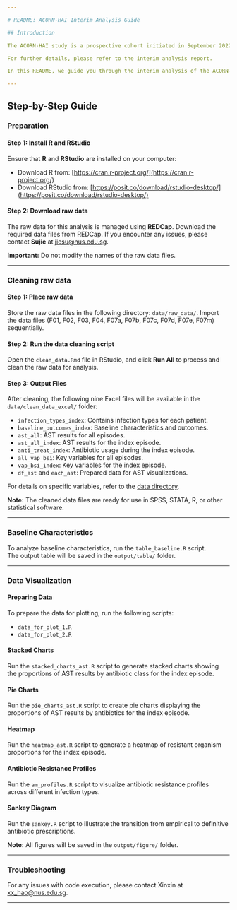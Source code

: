 ```yaml
---

# README: ACORN-HAI Interim Analysis Guide

## Introduction

The ACORN-HAI study is a prospective cohort initiated in September 2022 and scheduled to conclude in December 2024, with data for this interim analysis updated as of April 26, 2024. The study aims to establish a large-scale, multi-center patient-centered surveillance network focused on antimicrobial resistance in severe healthcare-associated infections. Additionally, it serves as a foundation for future interventional clinical trials targeting multidrug-resistant infections. This includes building the capacity of microbiology laboratories and developing robust data collection and sharing platforms.

For further details, please refer to the interim analysis report.

In this README, we guide you through the interim analysis of the ACORN-HAI cohort using R. The guide covers baseline characteristics, microbiology data, and antibiotic usage, alongside explanations, code examples, and the implications of each component.

---
```


## Step-by-Step Guide

### Preparation

#### Step 1: Install R and RStudio
Ensure that **R** and **RStudio** are installed on your computer:

- Download R from: [https://cran.r-project.org/](https://cran.r-project.org/)
- Download RStudio from: [https://posit.co/download/rstudio-desktop/](https://posit.co/download/rstudio-desktop/)

#### Step 2: Download raw data
The raw data for this analysis is managed using **REDCap**. Download the required data files from REDCap. If you encounter any issues, please contact **Sujie** at jiesu@nus.edu.sg.

**Important:** Do not modify the names of the raw data files.

---

### Cleaning raw data

#### Step 1: Place raw data
Store the raw data files in the following directory: `data/raw_data/`. Import the data files (F01, F02, F03, F04, F07a, F07b, F07c, F07d, F07e, F07m) sequentially.

#### Step 2: Run the data cleaning script
Open the `clean_data.Rmd` file in RStudio, and click **Run All** to process and clean the raw data for analysis.

#### Step 3: Output Files
After cleaning, the following nine Excel files will be available in the `data/clean_data_excel/` folder:

- `infection_types_index`: Contains infection types for each patient.
- `baseline_outcomes_index`: Baseline characteristics and outcomes.
- `ast_all`: AST results for all episodes.
- `ast_all_index`: AST results for the index episode.
- `anti_treat_index`: Antibiotic usage during the index episode.
- `all_vap_bsi`: Key variables for all episodes.
- `vap_bsi_index`: Key variables for the index episode.
- `df_ast` and `each_ast`: Prepared data for AST visualizations.

For details on specific variables, refer to the [data directory](https://docs.google.com/spreadsheets/d/1jz6uLEr5W_TLF88tHTcc-DNK-3iql8Ji5GziOl9Hflg/edit?gid=510416900#gid=510416900).

**Note:** The cleaned data files are ready for use in SPSS, STATA, R, or other statistical software.

---

### Baseline Characteristics 
To analyze baseline characteristics, run the `table_baseline.R` script.  
The output table will be saved in the `output/table/` folder.

---

### Data Visualization

#### Preparing Data
To prepare the data for plotting, run the following scripts:
- `data_for_plot_1.R`
- `data_for_plot_2.R`

#### Stacked Charts
Run the `stacked_charts_ast.R` script to generate stacked charts showing the proportions of AST results by antibiotic class for the index episode.

#### Pie Charts 
Run the `pie_charts_ast.R` script to create pie charts displaying the proportions of AST results by antibiotics for the index episode.

#### Heatmap
Run the `heatmap_ast.R` script to generate a heatmap of resistant organism proportions for the index episode.

#### Antibiotic Resistance Profiles
Run the `am_profiles.R` script to visualize antibiotic resistance profiles across different infection types.

#### Sankey Diagram
Run the `sankey.R` script to illustrate the transition from empirical to definitive antibiotic prescriptions.

**Note:** All figures will be saved in the `output/figure/` folder.

---

### Troubleshooting
For any issues with code execution, please contact Xinxin at xx_hao@nus.edu.sg.

--- 
